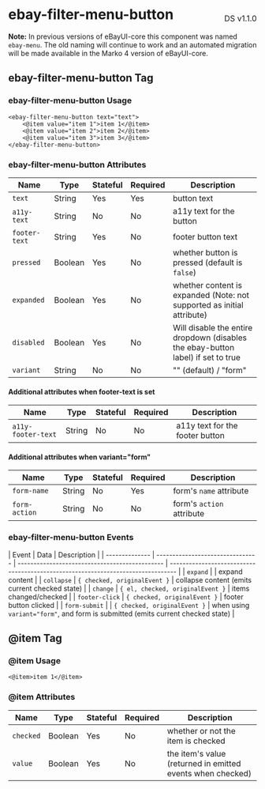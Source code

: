 <h1 style='display: flex; justify-content: space-between; align-items: center;'>
    <span>
        ebay-filter-menu-button
    </span>
    <span style='font-weight: normal; font-size: medium; margin-bottom: -15px;'>
        DS v1.1.0
    </span>
</h1>

**Note:** In previous versions of eBayUI-core this component was named `ebay-menu`. The old naming will continue to work and an automated migration will be made available in the Marko 4 version of eBayUI-core.

## ebay-filter-menu-button Tag

### ebay-filter-menu-button Usage

```marko
<ebay-filter-menu-button text="text">
    <@item value="item 1">item 1</@item>
    <@item value="item 2">item 2</@item>
    <@item value="item 3">item 3</@item>
</ebay-filter-menu-button>
```

### ebay-filter-menu-button Attributes

| Name          | Type    | Stateful | Required | Description                                                                      |
| ------------- | ------- | -------- | -------- | -------------------------------------------------------------------------------- |
| `text`        | String  | Yes      | Yes      | button text                                                                      |
| `a11y-text`   | String  | No       | No       | a11y text for the button                                                         |
| `footer-text` | String  | Yes      | No       | footer button text                                                               |
| `pressed`     | Boolean | Yes      | No       | whether button is pressed (default is `false`)                                   |
| `expanded`    | Boolean | Yes      | No       | whether content is expanded (Note: not supported as initial attribute)           |
| `disabled`    | Boolean | Yes      | No       | Will disable the entire dropdown (disables the ebay-button label) if set to true |
| `variant`     | String  | No       | No       | "" (default) / "form"                                                            |

#### Additional attributes when footer-text is set

| Name               | Type   | Stateful | Required | Description                     |
| ------------------ | ------ | -------- | -------- | ------------------------------- |
| `a11y-footer-text` | String | No       | No       | a11y text for the footer button |

#### Additional attributes when variant="form"

| Name          | Type   | Stateful | Required | Description               |
| ------------- | ------ | -------- | -------- | ------------------------- |
| `form-name`   | String | No       | Yes      | form's `name` attribute   |
| `form-action` | String | No       | No       | form's `action` attribute |

### ebay-filter-menu-button Events

| Event          | Data                             | Description                                    |
| -------------- | -------------------------------- | ---------------------------------------------- | -------------------------------------------------------------------------------- |
| `expand`       |                                  | expand content                                 |
| `collapse`     | `{ checked, originalEvent }`     | collapse content (emits current checked state) |
| `change`       | `{ el, checked, originalEvent }` | items changed/checked                          |
| `footer-click` | `{ checked, originalEvent }`     | footer button clicked                          |
| `form-submit`  |                                  | `{ checked, originalEvent }`                   | when using `variant="form"`, and form is submitted (emits current checked state) |

## @item Tag

### @item Usage

```marko
<@item>item 1</@item>
```

### @item Attributes

| Name      | Type    | Stateful | Required | Description                                                |
| --------- | ------- | -------- | -------- | ---------------------------------------------------------- |
| `checked` | Boolean | Yes      | No       | whether or not the item is checked                         |
| `value`   | Boolean | Yes      | No       | the item's value (returned in emitted events when checked) |
